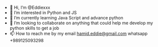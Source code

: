 - 👋 Hi, I’m @Eddiexxx
- 👀 I’m interested in  Python and JS
- 🌱 I’m currently learning Java Script and advance python
- 💞️ I’m looking to collaborate on anything that could help me develop my python skills to get a job
- 📫 How to reach me by my email hamid.eddie@gmail.com whatsapp +989125093298

<!---
👋 Hi, I’m @Eddiexxx
 👀 I’m interested in Python and JS
🌱 I’m currently learning Java Script and advance python
💞️ I’m looking to collaborate on anything that could help me develop my python skills to get a job
📫 you can reach me by my email hamid.eddie@gmail.com whatsapp +989125093298
--->
